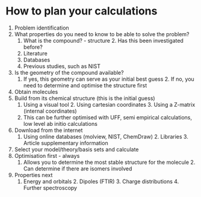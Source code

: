 # How to plan your calculations
1. Problem identification
  1. What properties do you need to know to be able to solve the problem?
        1. What is the compound? - structure
            2. Has this been investigated before?
      1. Literature
      2. Databases
      3. Previous studies, such as NIST
  2. Is the geometry of  the compound available?
        1. If yes, this geometry can serve as your initial best guess
            2. If no, you need to determine and optimise the structure first
2. Obtain molecules
  1. Build from its chemical structure (this is the initial guess)
        1. Using a visual tool
            2. Using cartesian coordinates
                3. Using a Z-matrix (internal coordinates)
      1. This can be further optimised with UFF, semi empirical calculations, low level ab initio calculations
  2. Download from the internet
        1. Using online databases (molview, NIST, ChemDraw)
            2. Libraries
                3. Article supplementary information
3. Select your model/theory/basis sets and calculate
  1. Optimisation first - always
        1. Allows you to determine the most stable structure for the  molecule
            2. Can determine if there are isomers involved
  2. Properties next
        1. Energy and orbitals
            2. Dipoles (FTIR)
                3. Charge distributions
                    4. Further spectroscopy